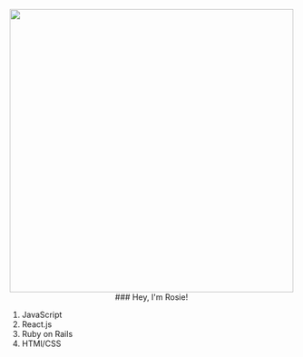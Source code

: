 <!-- [![Header](https://data.whicdn.com/images/134661213/original.jpg)](https://rosie-wilt.com/) -->
<p align="center">
<img src="https://data.whicdn.com/images/134661213/original.jpg" width="500" style="text-align:center;"/>
### Hey, I'm Rosie!
<ol>
<li>JavaScript</li>
<li>React.js</li>
<li>Ruby on Rails</li>
<li>HTMl/CSS</li>
</ol>
</p>
